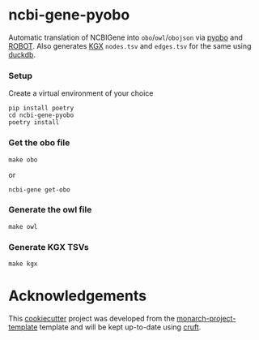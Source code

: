 # ncbi-gene-pyobo

Automatic translation of NCBIGene into `obo`/`owl`/`obojson` via [pyobo](https://github.com/biopragmatics/pyobo/) and [ROBOT](http://robot.obolibrary.org). Also generates [KGX](https://github.com/biolink/kgx) `nodes.tsv` and `edges.tsv` for the same using [duckdb](https://duckdb.org).

### Setup
Create a virtual environment of your choice
```
pip install poetry
cd ncbi-gene-pyobo
poetry install
```

### Get the obo file
```shell
make obo
```
or
```shell
ncbi-gene get-obo
```

### Generate the owl file
```shell
make owl
```

<!-- ### Generate the obo-json file
```shell
make json
``` -->
### Generate KGX TSVs
```shell
make kgx
```

<!-- ### Make a release
```shell
make release
```
This creates the release-{YY-MM-DD}.tar.gz file which contains the OBO, OWL, JSON, and the KGX nodes.tsv and edges.tsv files. -->

# Acknowledgements

This [cookiecutter](https://cookiecutter.readthedocs.io/en/stable/README.html) project was developed from the [monarch-project-template](https://github.com/monarch-initiative/monarch-project-template) template and will be kept up-to-date using [cruft](https://cruft.github.io/cruft/).
